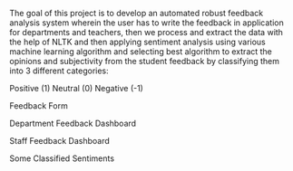 The goal of this project is to develop an automated robust feedback analysis system wherein the user has to write the feedback in application for departments and teachers, then we process and extract the data with the help of NLTK and then applying sentiment analysis using various machine learning algorithm and selecting best algorithm to extract the opinions and subjectivity from the student feedback by classifying them into 3 different categories:

Positive (1)
Neutral (0)
Negative (-1)


Feedback Form


Department Feedback Dashboard




Staff Feedback Dashboard


Some Classified Sentiments
